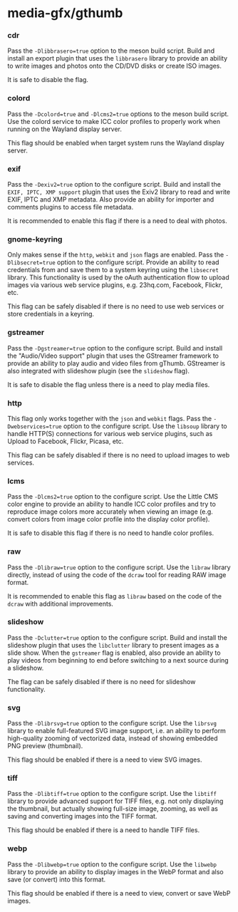 # media-gfx/gthumb

### cdr
Pass the `-Dlibbrasero=true` option to the meson build script. Build and install an export plugin that uses the `libbrasero` library to provide an ability to write images and photos onto the CD/DVD disks or create ISO images.

It is safe to disable the flag.

### colord
Pass the `-Dcolord=true` and `-Dlcms2=true` options to the meson build script. Use the colord service to make ICC color profiles to properly work when running on the Wayland display server.

This flag should be enabled when target system runs the Wayland display server.

### exif
Pass the `-Dexiv2=true` option to the configure script. Build and install the `EXIF, IPTC, XMP support` plugin that uses the Exiv2 library to read and write EXIF, IPTC and XMP metadata. Also provide an ability for importer and comments plugins to access file metadata.

It is recommended to enable this flag if there is a need to deal with photos.

### gnome-keyring
Only makes sense if the `http`, `webkit` and `json` flags are enabled. Pass the `-Dlibsecret=true` option to the configure script. Provide an ability to read credentials from and save them to a system keyring using the `libsecret` library. This functionality is used by the oAuth authentication flow to upload images via various web service plugins, e.g. 23hq.com, Facebook, Flickr, etc.

This flag can be safely disabled if there is no need to use web services or store credentials in a keyring.

### gstreamer
Pass the `-Dgstreamer=true` option to the configure script. Build and install the "Audio/Video support" plugin that uses the GStreamer framework to provide an ability to play audio and video files from gThumb. GStreamer is also integrated with slideshow plugin (see the `slideshow` flag).

It is safe to disable the flag unless there is a need to play media files.

### http
This flag only works together with the `json` and `webkit` flags. Pass the `-Dwebservices=true` option to the configure script. Use the `libsoup` library to handle HTTP(S) connections for various web service plugins, such as Upload to Facebook, Flickr, Picasa, etc.

This flag can be safely disabled if there is no need to upload images to web services.

### lcms
Pass the `-Dlcms2=true` option to the configure script. Use the Little CMS color engine to provide an ability to handle ICC color profiles and try to reproduce image colors more accurately when viewing an image (e.g. convert colors from image color profile into the display color profile).

It is safe to disable this flag if there is no need to handle color profiles.

### raw
Pass the `-Dlibraw=true` option to the configure script. Use the `libraw` library directly, instead of using the code of the `dcraw` tool for reading RAW image format.

It is recommended to enable this flag as `libraw` based on the code of the `dcraw` with additional improvements.

### slideshow
Pass the `-Dclutter=true` option to the configure script. Build and install the slideshow plugin that uses the `libclutter` library to present images as a slide show. When the `gstreamer` flag is enabled, also provide an ability to play videos from beginning to end before switching to a next source during a slideshow.

The flag can be safely disabled if there is no need for slideshow functionality.

### svg
Pass the `-Dlibrsvg=true` option to the configure script. Use the `librsvg` library to enable full-featured SVG image support, i.e. an ability to perform high-quality zooming of vectorized data, instead of showing embedded PNG preview (thumbnail).

This flag should be enabled if there is a need to view SVG images.

### tiff
Pass the `-Dlibtiff=true` option to the configure script. Use the `libtiff` library to provide advanced support for TIFF files, e.g. not only displaying the thumbnail, but actually showing full-size image, zooming, as well as saving and converting images into the TIFF format.

This flag should be enabled if there is a need to handle TIFF files.

### webp
Pass the `-Dlibwebp=true` option to the configure script. Use the `libwebp` library to provide an ability to display images in the WebP format and also save (or convert) into this format.

This flag should be enabled if there is a need to view, convert or save WebP images.

